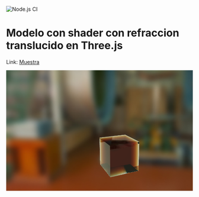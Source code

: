 ![Node.js CI](https://github.com/sosan/translucent_three/workflows/Node.js%20CI/badge.svg)

# Modelo con shader con refraccion translucido en Three.js

Link: [Muestra](src/index.html)

![Imagen](imagen.png?raw=true "Imagen")
